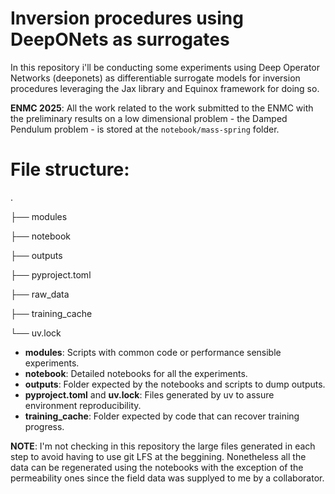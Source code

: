 # Inversion procedures using DeepONets as surrogates

In this repository i'll be conducting some experiments using Deep Operator
Networks (deeponets) as differentiable surrogate models for inversion
procedures leveraging the Jax library and Equinox framework for doing so.

**ENMC 2025**: All the work related to the work submitted to the ENMC with the
preliminary results on a low dimensional problem - the Damped Pendulum problem -
is stored at the `notebook/mass-spring` folder.

# File structure:

.

├── modules

├── notebook

├── outputs

├── pyproject.toml

├── raw_data

├── training_cache

└── uv.lock

- **modules**: Scripts with common code or performance sensible experiments.
- **notebook**: Detailed notebooks for all the experiments.
- **outputs**: Folder expected by the notebooks and scripts to dump outputs.
- **pyproject.toml** and **uv.lock**: Files generated by uv to assure environment reproducibility.
- **training_cache**: Folder expected by code that can recover training progress.

**NOTE**: I'm not checking in this repository the large files generated in each
step to avoid having to use git LFS at the beggining. Nonetheless all the data
can be regenerated using the notebooks with the exception of the permeability
ones since the field data was supplyed to me by a collaborator.
